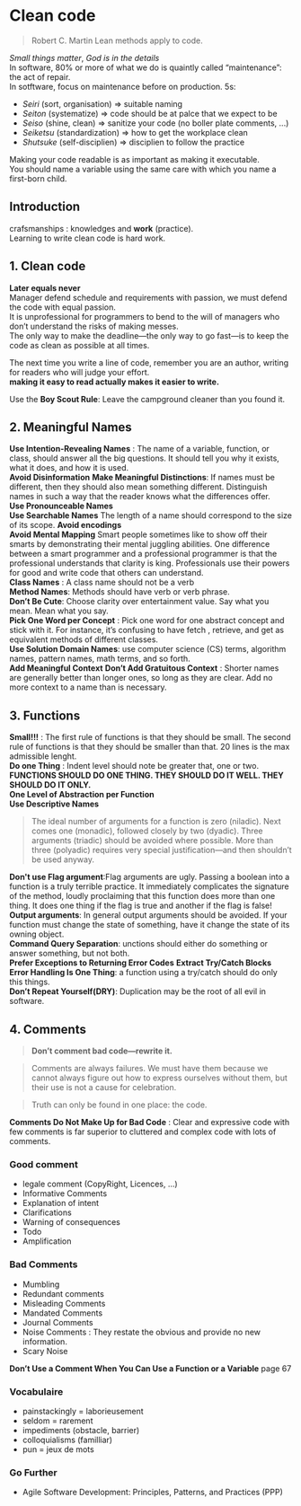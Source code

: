 # Clean code

> Robert C. Martin
Lean methods apply to code.

*Small things matter*, *God is in the details*  
In software, 80% or more of what we do is quaintly called
“maintenance”: the act of repair.  
In sotftware, focus on maintenance before on production.
5s:
 * *Seiri* (sort, organisation) => suitable naming  
 * *Seiton* (systematize) => code should be at palce that we expect to be
 * *Seiso* (shine, clean) => sanitize your code (no boller plate comments, ...)
 * *Seiketsu* (standardization) => how to get the workplace clean
 * *Shutsuke* (self-disciplien) => disciplien to follow the practice

Making your code readable is as important as making it executable.  
You should name a variable using the same care with which you
name a first-born child.  


## Introduction
crafsmanships : knowledges and **work** (practice).  
Learning to write clean code is hard work.  

## 1. Clean code
**Later equals never**  
Manager defend schedule and requirements with passion, we must defend the code with equal passion.  
It is unprofessional for programmers to bend to the will of managers who don’t
understand the risks of making messes.  
The only way to make the deadline—the only way to
go fast—is to keep the code as clean as possible at all times.  

The next time you write a line of code, remember you are an author,
writing for readers who will judge your effort.  
**making it
easy to read actually makes it easier to write.**  

Use the **Boy Scout Rule**: Leave the campground cleaner than you found it.

## 2. Meaningful Names
**Use Intention-Revealing Names** : The name of a variable, function, or class, should answer all the big questions. It
should tell you why it exists, what it does, and how it is used.  
**Avoid Disinformation**
**Make Meaningful Distinctions**: If names must be different, then they should also mean something different. Distinguish names in such a way that the reader knows what the differences offer.  
**Use Pronounceable Names**  
**Use Searchable Names**  The length of a name should correspond to the size of its scope.
**Avoid encodings**  
**Avoid Mental Mapping** 
Smart people sometimes like to show
off their smarts by demonstrating their mental juggling abilities. One difference between a smart programmer and a professional programmer is that
the professional understands that clarity is king. Professionals use their powers for good and write code that others can understand.  
**Class Names** : A class name should not be a verb  
**Method Names**: Methods should have verb or verb phrase.  
**Don’t Be Cute**: Choose clarity over entertainment value. Say what you mean. Mean what you say.  
**Pick One Word per Concept** : Pick one word for one abstract concept and stick with it. For instance, it’s confusing to have fetch , retrieve, and get as equivalent methods of different classes.  
**Use Solution Domain Names**: use
computer science (CS) terms, algorithm names, pattern names, math terms, and so forth.  
**Add Meaningful Context**
**Don’t Add Gratuitous Context** : Shorter names are generally better than longer ones, so long as they are clear. Add no more context to a name than is necessary.

## 3. Functions 
**Small!!!** : The first rule of functions is that they should be small. The second rule of functions is that
they should be smaller than that. 20 lines is the max admissible lenght.   
**Do one Thing** : Indent level should note be greater that, one or two.  
**FUNCTIONS SHOULD DO ONE THING. THEY SHOULD DO IT WELL. THEY SHOULD DO IT ONLY.**  
**One Level of Abstraction per Function**  
**Use Descriptive Names**  
> The ideal number of arguments for a function is
zero (niladic). Next comes one (monadic), followed
closely by two (dyadic). Three arguments (triadic)
should be avoided where possible. More than three
(polyadic) requires very special justification—and
then shouldn’t be used anyway.  

**Don't use Flag argument**:Flag arguments are ugly. Passing a boolean into a function is a truly terrible practice. It
immediately complicates the signature of the method, loudly proclaiming that this function
does more than one thing. It does one thing if the flag is true and another if the flag is false!  
**Output arguments**:  In general output arguments should be avoided. If your function must change the state
of something, have it change the state of its owning object.  
**Command Query Separation**: unctions should either do something or answer something, but not both.  
**Prefer Exceptions to Returning Error Codes** 
**Extract Try/Catch Blocks**  
**Error Handling Is One Thing**: a function using a try/catch should do only this things.  
**Don’t Repeat Yourself(DRY)**: Duplication may be the root of all evil in software.  

## 4. Comments
> **Don’t comment bad code—rewrite it.**

> Comments are always failures. We must
have them because we cannot always figure out how to express ourselves without them,
but their use is not a cause for celebration. 

> Truth can only be found in one place: the code.

**Comments Do Not Make Up for Bad Code** : Clear and expressive code with few comments is far superior to cluttered and complex
code with lots of comments.  
### Good comment 
 * legale comment (CopyRight, Licences, ...)
 * Informative Comments 
 * Explanation of intent 
 * Clarifications 
 * Warning of consequences
 * Todo 
 * Amplification
 
### Bad Comments
 *  Mumbling
 * Redundant comments 
 * Misleading Comments
 * Mandated Comments
 * Journal Comments
 * Noise Comments : They restate the obvious and
provide no new information. 
 * Scary Noise
 
 **Don’t Use a Comment When You Can Use a Function or a Variable**
 page 67




### Vocabulaire 

* painstackingly = laborieusement 
* seldom = rarement 
* impediments (obstacle, barrier)
* colloquialisms (familliar)
* pun = jeux de mots 

### Go Further 
 * Agile Software Development: Principles, Patterns, and Practices (PPP)
